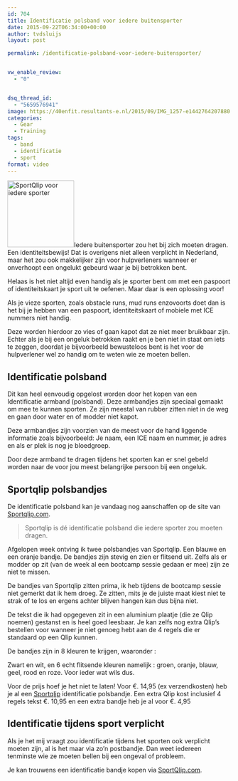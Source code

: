 ```yaml
---
id: 704
title: Identificatie polsband voor iedere buitensporter
date: 2015-09-22T06:34:00+00:00
author: tvdsluijs
layout: post

permalink: /identificatie-polsband-voor-iedere-buitensporter/


vw_enable_review:
  - "0"


dsq_thread_id:
  - "5659576941"
image: https://40enfit.resultants-e.nl/2015/09/IMG_1257-e1442764207880.jpg
categories:
  - Gear
  - Training
tags:
  - band
  - identificatie
  - sport
format: video
---
```

[<img class="alignleft wp-image-742 size-thumbnail" src="https://40enfit.resultants-e.nl/2015/09/IMG_1257-e1442764193398-150x150.jpg" alt="SportQlip voor iedere sporter" width="150" height="150" />](https://40enfit.resultants-e.nl/2015/09/IMG_1257-e1442764207880.jpg)Iedere buitensporter zou het bij zich moeten dragen. Een identiteitsbewijs! Dat is overigens niet alleen verplicht in Nederland, maar het zou ook makkelijker zijn voor hulpverleners wanneer er onverhoopt een ongelukt gebeurd waar je bij betrokken bent.

Helaas is het niet altijd even handig als je sporter bent om met een paspoort of identiteitskaart je sport uit te oefenen. Maar daar is een oplossing voor!

<!--more-->

Als je vieze sporten, zoals obstacle runs, mud runs enzovoorts doet dan is het bij je hebben van een paspoort, identiteitskaart of mobiele met ICE nummers niet handig.

Deze worden hierdoor zo vies of gaan kapot dat ze niet meer bruikbaar zijn. Echter als je bij een ongeluk betrokken raakt en je ben niet in staat om iets te zeggen, doordat je bijvoorbeeld bewusteloos bent is het voor de hulpverlener wel zo handig om te weten wie ze moeten bellen.

## Identificatie polsband

Dit kan heel eenvoudig opgelost worden door het kopen van een Identificatie armband (polsband). Deze armbandjes zijn speciaal gemaakt om mee te kunnen sporten. Ze zijn meestal van rubber zitten niet in de weg en gaan door water en of modder niet kapot.

Deze armbandjes zijn voorzien van de meest voor de hand liggende informatie zoals bijvoorbeeld: Je naam, een ICE naam en nummer, je adres en als er plek is nog je bloedgroep.

Door deze armband te dragen tijdens het sporten kan er snel gebeld worden naar de voor jou meest belangrijke persoon bij een ongeluk.

## Sportqlip polsbandjes

De identificatie polsband kan je vandaag nog aanschaffen op de site van <a href="http://www.sportqlip.com" target="_blank">Sportqlip.com</a>.

> Sportqlip is dé identificatie polsband die iedere sporter zou moeten dragen. 

Afgelopen week ontving ik twee polsbandjes van Sportqlip. Een blauwe en een oranje bandje. De bandjes zijn stevig en zien er flitsend uit. Zelfs als er modder op zit (van de week al een bootcamp sessie gedaan er mee) zijn ze niet te missen.

De bandjes van Sportqlip zitten prima, ik heb tijdens de bootcamp sessie niet gemerkt dat ik hem droeg. Ze zitten, mits je de juiste maat kiest niet te strak of te los en ergens achter blijven hangen kan dus bijna niet.

De tekst die ik had opgegeven zit in een aluminium plaatje (die ze Qlip noemen) gestanst en is heel goed leesbaar. Je kan zelfs nog extra Qlip’s bestellen voor wanneer je niet genoeg hebt aan de 4 regels die er standaard op een Qlip kunnen.

De bandjes zijn in 8 kleuren te krijgen, waaronder :
  
Zwart en wit, en 6 echt flitsende kleuren namelijk : groen, oranje, blauw, geel, rood en roze. Voor ieder wat wils dus.

Voor de prijs hoef je het niet te laten! Voor €. 14,95 (ex verzendkosten) heb je al een [Sportqlip](http://sportqlip.com/) identificatie polsbandje. Een extra Qlip kost inclusief 4 regels tekst €. 10,95 en een extra bandje heb je al voor €. 4,95

## Identificatie tijdens sport verplicht

Als je het mij vraagt zou identificatie tijdens het sporten ook verplicht moeten zijn, al is het maar via zo’n postbandje. Dan weet iedereen tenminste wie ze moeten bellen bij een ongeval of probleem.

Je kan trouwens een identificatie bandje kopen via [SportQlip.com](http://sportqlip.com/).
